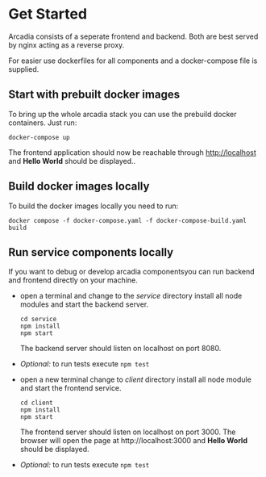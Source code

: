 # Get Started

Arcadia consists of a seperate frontend and backend. Both are best served by nginx acting as a reverse proxy.

For easier use dockerfiles for all components and a docker-compose file is supplied.

## Start with prebuilt docker images

To bring up the whole arcadia stack you can use the prebuild docker containers.
Just run:

  ```
  docker-compose up
  ```

The frontend application should now be reachable through [http://localhost](http://localhost) and **Hello World** should be displayed..

## Build docker images locally

To build the docker images locally you need to run:

  ```
  docker compose -f docker-compose.yaml -f docker-compose-build.yaml build
  ```

## Run service components locally

If you want to debug or develop arcadia componentsyou can run backend and frontend directly on your machine.


- open a terminal and change to the _service_ directory install all node modules and start the backend server.

  ```
  cd service
  npm install
  npm start
  ```

  The backend server should listen on localhost on port 8080.

- _Optional:_ to run tests execute `npm test`

- open a new terminal change to _client_ directory install all node module and start the frontend service.

  ```
  cd client
  npm install
  npm start
  ```

  The frontend server should listen on localhost on port 3000.
  The browser will open the page at http://localhost:3000 and **Hello World** should be displayed.

- _Optional:_ to run tests execute `npm test`

